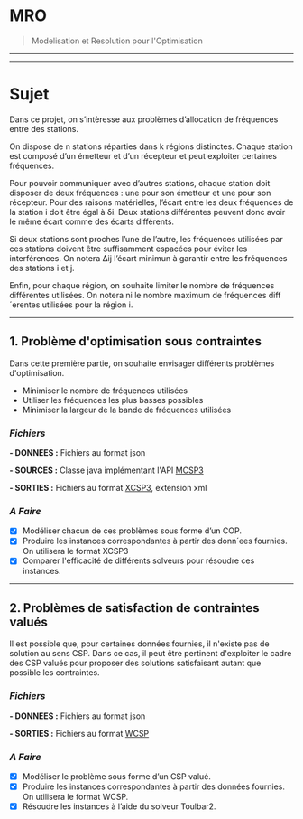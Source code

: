 # MRO
> Modelisation et Resolution pour l'Optimisation
----
----
# Sujet

Dans ce projet, on s’intèresse aux problèmes d’allocation de fréquences entre des stations.

On dispose de n stations réparties dans k régions distinctes. Chaque station est composé d’un émetteur et
d’un récepteur et peut exploiter certaines fréquences. 

Pour pouvoir communiquer avec d’autres stations, chaque station doit disposer de deux fréquences : 
une pour son émetteur et une pour son récepteur. Pour des raisons matérielles, l’écart entre les deux fréquences
de la station i doit être égal à δi. 
Deux stations différentes peuvent donc avoir le même écart comme des écarts différents. 

Si deux stations sont proches l’une de l’autre, les fréquences utilisées par ces stations doivent être suffisamment
espacées pour éviter les interférences. On notera ∆ij l’écart minimun à garantir entre les fréquences des stations i et j. 

Enfin, pour chaque région, on souhaite limiter le nombre de fréquences différentes utilisées. On notera ni
le nombre maximum de fréquences diff´erentes utilisées pour la région i.

---
## 1. Problème d'optimisation sous contraintes

Dans cette première partie, on souhaite envisager différents problèmes d'optimisation.
- Minimiser le nombre de fréquences utilisées
- Utiliser les fréquences les plus basses possibles
- Minimiser la largeur de la bande de fréquences utilisées


### _Fichiers_
**- DONNEES :** Fichiers au format json

**- SOURCES :** Classe java implémentant l'API [MCSP3](https://github.com/xcsp3team/XCSP3-Java-Tools)

**- SORTIES :** Fichiers au format [XCSP3](http://www.xcsp.org/specifications), extension xml

### _A Faire_

- [x] Modéliser chacun de ces problèmes sous forme d’un COP.
- [x] Produire les instances correspondantes à partir des donn´ees fournies. On utilisera le format XCSP3
- [x] Comparer l'efficacité de différents solveurs pour résoudre ces instances.

---
## 2. Problèmes de satisfaction de contraintes valués

Il est possible que, pour certaines données fournies, il n'existe pas de solution au sens CSP. 
Dans ce cas, il peut être pertinent d'exploiter le cadre des CSP valués pour proposer des solutions satisfaisant
autant que possible les contraintes.

### _Fichiers_
**- DONNEES :** Fichiers au format json

**- SORTIES :** Fichiers au format [WCSP](https://github.com/toulbar2/toulbar2/raw/master/doc/wcspformat.pdf)

### _A Faire_

- [x] Modéliser le problème sous forme d’un CSP valué.
- [x] Produire les instances correspondantes à partir des données fournies. On utilisera le format WCSP.
- [X] Résoudre les instances à l’aide du solveur Toulbar2.
